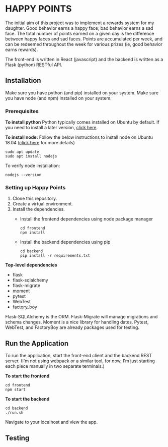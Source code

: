 # HAPPY POINTS

The initial aim of this project was to implement a rewards system for my daughter. Good behavior earns a happy face; bad behavior earns a sad face. The total number of points earned on a given day is the difference between happy faces and sad faces. Points are accumulated per week, and can be redeemed throughout the week for various prizes (ie, good behavior earns rewards).

The front-end is written in React (javascript) and the backend is written as a Flask (python) RESTful API.

## Installation

Make sure you have python (and pip) installed on your system. Make sure you have node (and npm) installed on your system.

### Prerequisites

**To install python**
Python typically comes installed on Ubuntu by default. If you need to install a later version, [click here](https://linuxize.com/post/how-to-install-python-3-8-on-ubuntu-18-04/).

**To install node:**
Follow the below instructions to install node on Ubuntu 18.04 ([click here](https://linuxize.com/post/how-to-install-node-js-on-ubuntu-18.04/) for more details)
```
sudo apt update
sudo apt install nodejs
```

To verify node installation:
```
nodejs --version
```

### Setting up Happy Points
1. Clone this repository.
2. Create a virtual environment.
3. Install the dependencies.
    * Install the frontend dependencies using node package manager
      ```
      cd frontend
      npm install
      ```
 
    * Install the backend dependencies using pip

      ```
      cd backend
      pip install -r requirements.txt
      ```

**Top-level dependencies**
* flask
* flask-sqlalchemy
* flask-migrate
* moment
* pytest
* WebTest
* factory_boy

Flask-SQLAlchemy is the ORM.
Flask-Migrate will manage migrations and schema changes.
Moment is a nice library for handling dates.
Pytest, WebTest, and FactoryBoy are already packages used for testing.

## Run the Application

To run the application, start the front-end client and the backend REST server. (I'm not using webpack or a similar tool, for now, I'm just starting each piece manually in two separate terminals.)

**To start the frontend**
```
cd frontend
npm start
```

**To start the backend**
```
cd backend
./run.sh
```

Navigate to your localhost and view the app.

## Testing



